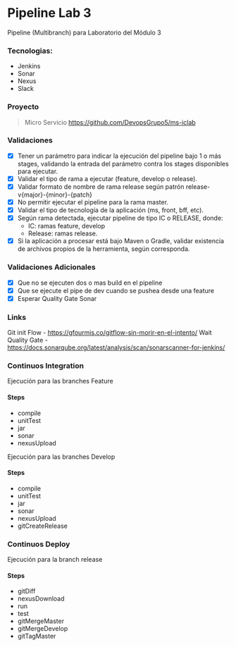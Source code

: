 # Pipeline Lab 3

Pipeline (Multibranch) para Laboratorio del Módulo 3

### Tecnologias:

- Jenkins
- Sonar
- Nexus
- Slack

### Proyecto

> Micro Servicio
> https://github.com/DevopsGrupo5/ms-iclab

### Validaciones

- [x] Tener un parámetro para indicar la ejecución del pipeline bajo 1 o más stages, validando la entrada del parámetro contra los stages disponibles para ejecutar.
- [x] Validar el tipo de rama a ejecutar (feature, develop o release).
- [x] Validar formato de nombre de rama release según patrón release-v{major}-{minor}-{patch}
- [x] No permitir ejecutar el pipeline para la rama master.
- [x] Validar el tipo de tecnología de la aplicación (ms, front, bff, etc).
- [x] Según rama detectada, ejecutar pipeline de tipo IC o RELEASE, donde:
  - IC: ramas feature, develop
  - Release: ramas release.
- [x] Si la aplicación a procesar está bajo Maven o Gradle, validar existencia de archivos propios de la herramienta, según corresponda.

### Validaciones Adicionales

- [x] Que no se ejecuten dos o mas build en el pipeline
- [x] Que se ejecute el pipe de dev cuando se pushea desde una feature
- [x] Esperar Quality Gate Sonar

### Links

Git init Flow - https://gfourmis.co/gitflow-sin-morir-en-el-intento/
Wait Quality Gate - https://docs.sonarqube.org/latest/analysis/scan/sonarscanner-for-jenkins/

### Continuos Integration

Ejecución para las branches Feature

#### Steps

- compile
- unitTest
- jar
- sonar
- nexusUpload

Ejecución para las branches Develop

#### Steps

- compile
- unitTest
- jar
- sonar
- nexusUpload
- gitCreateRelease

### Continuos Deploy

Ejecución para la branch release

#### Steps

- gitDiff
- nexusDownload
- run
- test
- gitMergeMaster
- gitMergeDevelop
- gitTagMaster
